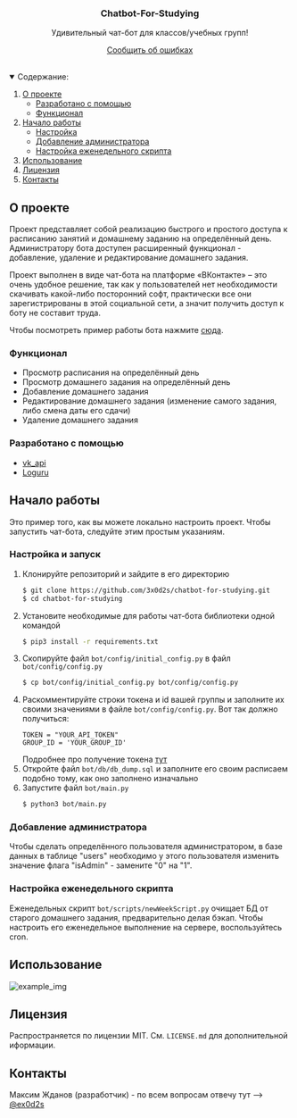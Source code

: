 <!-- PROJECT LOGO -->
<p align="center">
  <h3 align="center">Chatbot-For-Studying</h3>
  <p align="center">
    Удивительный чат-бот для классов/учебных групп!
  </p>
  <p align="center">
    <a href="https://github.com/3x0d2s/Chatbot-For-Studying/issues">Сообщить об ошибках</a>
  </p>
</p>

<br />
<!-- TABLE OF CONTENTS -->
<details open="open">
  <summary>Содержание:</summary>
  <ol>
    <li>
      <a href="#О-проекте">О проекте</a>
      <ul>
        <li><a href="#Разработано-с-помощью">Разработано с помощью</li>
        <li><a href="#Функционал">Функционал</li>
      </ul>
    </li>
    <li>
      <a href="#Начало-работы">Начало работы</a>
      <ul>
        <li><a href="#Настройка-и-запуск">Настройка</a></li>
        <li><a href="#Добавление-администратора">Добавление администратора</a></li>
        <li><a href="#Настройка-еженедельного-скрипта">Настройка еженедельного скрипта</a></li>
      </ul>
    </li>
    <li><a href="#Использование">Использование</a></li>
    <li><a href="#Лицензия">Лицензия</a></li>
    <li><a href="#Контакты">Контакты</a></li>
  </ol>
</details>

<!-- ABOUT THE PROJECT -->

## О проекте

Проект представляет собой реализацию быстрого и простого доступа к расписанию занятий и домашнему заданию на определённый день. Администратору бота доступен расширенный функционал - добавление, удаление и редактирование домашнего задания.

Проект выполнен в виде чат-бота на платформе «ВКонтакте» – это очень удобное решение, так как у пользователей нет необходимости скачивать какой-либо посторонний софт, практически все они зарегистрированы в этой социальной сети, а значит получить доступ к боту не составит труда.

Чтобы посмотреть пример работы бота нажмите [сюда](https://t.me/ex0d2s_projects/11).

### Функционал

- Просмотр расписания на определённый день
- Просмотр домашнего задания на определённый день
- Добавление домашнего задания
- Редактирование домашнего задания (изменение самого задания, либо смена даты его сдачи)
- Удаление домашнего задания

### Разработано с помощью

- [vk_api](https://github.com/python273/vk_api)
- [Loguru ](https://github.com/Delgan/loguru)

<!-- GETTING STARTED -->

## Начало работы

Это пример того, как вы можете локально настроить проект. Чтобы запустить чат-бота, следуйте этим простым указаниям.

### Настройка и запуск

1. Клонируйте репозиторий и зайдите в его директорию
   ```sh
   $ git clone https://github.com/3x0d2s/chatbot-for-studying.git
   $ cd chatbot-for-studying
   ```
2. Установите необходимые для работы чат-бота библиотеки одной командой
   ```sh
   $ pip3 install -r requirements.txt
   ```
3. Скопируйте файл `bot/config/initial_config.py` в файл `bot/config/config.py`
   ```sh
   $ cp bot/config/initial_config.py bot/config/config.py
   ```
4. Раскомментируйте строки токена и id вашей группы и заполните их своими значениями в файле `bot/config/config.py`. Вот так должно получиться:
   ```PY
   TOKEN = "YOUR_API_TOKEN"
   GROUP_ID = 'YOUR_GROUP_ID'
   ```
   Подробнее про получение токена [тут](https://vk.com/dev.php?f=1.1.%20%D0%9F%D0%BE%D0%BB%D1%83%D1%87%D0%B5%D0%BD%D0%B8%D0%B5%20%D0%BA%D0%BB%D1%8E%D1%87%D0%B0%20%D0%B4%D0%BE%D1%81%D1%82%D1%83%D0%BF%D0%B0&method=bots_docs)
5. Откройте файл `bot/db/db_dump.sql` и заполните его своим расписаем подобно тому, как оно заполнено изначально
6. Запустите файл `bot/main.py`
   ```sh
   $ python3 bot/main.py
   ```

### Добавление администратора

Чтобы сделать определённого пользователя администратором, в базе данных в таблице "users" необходимо у этого пользователя изменить значение флага "isAdmin" - замените "0" на "1".

### Настройка еженедельного скрипта

Еженедельных скрипт `bot/scripts/newWeekScript.py` очищает БД от старого домашнего задания, предварительно делая бэкап. Чтобы настроить его еженедельное выполнение на сервере, воспользуйтесь cron.

<!-- USAGE EXAMPLES -->

## Использование

![example_img](https://user-images.githubusercontent.com/58226124/116445943-1d305b80-a85f-11eb-9c9d-f6d3bc67766f.png)

<!-- LICENSE -->

## Лицензия

Распространяется по лицензии MIT. См. `LICENSE.md` для дополнительной иформации.

<!-- CONTACT -->

## Контакты

Максим Жданов (разработчик) - по всем вопросам отвечу тут --> [@ex0d2s](https://t.me/ex0d2s)
